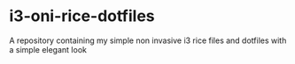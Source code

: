 # i3-oni-rice-dotfiles
A repository containing my simple non invasive i3 rice files and  dotfiles with a simple elegant look
